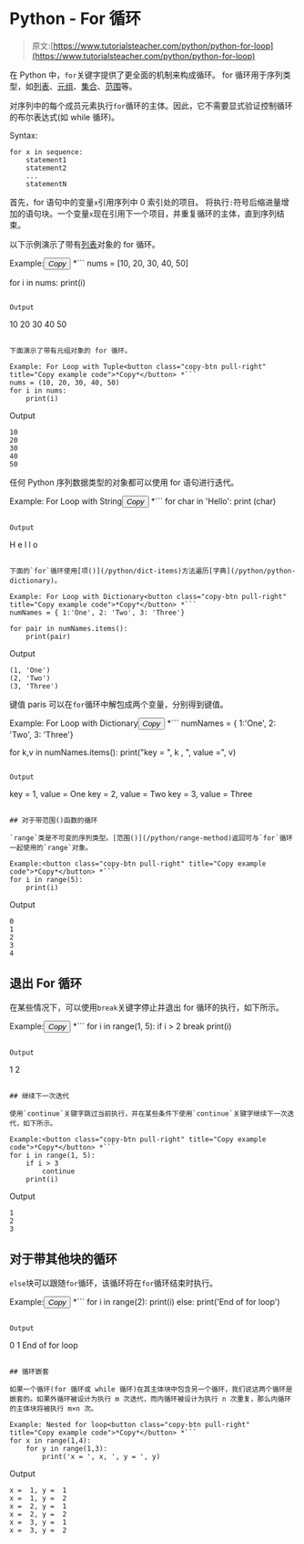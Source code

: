 # Python - For 循环

> 原文:[https://www.tutorialsteacher.com/python/python-for-loop](https://www.tutorialsteacher.com/python/python-for-loop)

在 Python 中，`for`关键字提供了更全面的机制来构成循环。 for 循环用于序列类型，如[列表](/python/python-list)、[元组](/python/python-tuple)、[集合](/python/python-set)、[范围](/python/range-method)等。

对序列中的每个成员元素执行`for`循环的主体。因此，它不需要显式验证控制循环的布尔表达式(如 while 循环)。

Syntax:

```
for x in sequence:
    statement1
    statement2
    ...
    statementN

```

首先，for 语句中的变量`x`引用序列中 0 索引处的项目。 将执行`:`符号后缩进量增加的语句块。一个变量`x`现在引用下一个项目，并重复循环的主体，直到序列结束。

以下示例演示了带有[列表](/python/python-list)对象的 for 循环。

Example:<button class="copy-btn pull-right" title="Copy example code">*Copy*</button> *```
nums = [10, 20, 30, 40, 50]

for i in nums:
    print(i) 
```

Output

```
10
20
30
40
50 
```

下面演示了带有元组对象的 for 循环。

Example: For Loop with Tuple<button class="copy-btn pull-right" title="Copy example code">*Copy*</button> *```
nums = (10, 20, 30, 40, 50)
for i in nums:
    print(i) 
```

Output

```
10
20
30
40
50 
```

任何 Python 序列数据类型的对象都可以使用 for 语句进行迭代。

Example: For Loop with String<button class="copy-btn pull-right" title="Copy example code">*Copy*</button> *```
for char in 'Hello':
    print (char) 
```

Output

```
H
e
l
l
o 
```

下面的`for`循环使用[项()](/python/dict-items)方法遍历[字典](/python/python-dictionary)。

Example: For Loop with Dictionary<button class="copy-btn pull-right" title="Copy example code">*Copy*</button> *```
numNames = { 1:'One', 2: 'Two', 3: 'Three'}

for pair in numNames.items():
    print(pair) 
```

Output

```
(1, 'One')
(2, 'Two')
(3, 'Three')
```

键值 paris 可以在`for`循环中解包成两个变量，分别得到键值。

Example: For Loop with Dictionary<button class="copy-btn pull-right" title="Copy example code">*Copy*</button> *```
numNames = { 1:'One', 2: 'Two', 3: 'Three'}

for k,v in numNames.items():
    print("key = ", k , ", value =", v) 
```

Output

```
key = 1, value = One
key = 2, value = Two
key = 3, value = Three 
```

## 对于带范围()函数的循环

`range`类是不可变的序列类型。[范围()](/python/range-method)返回可与`for`循环一起使用的`range`对象。

Example:<button class="copy-btn pull-right" title="Copy example code">*Copy*</button> *```
for i in range(5):
    print(i) 
```

Output

```
0
1
2
3
4 
```

## 退出 For 循环

在某些情况下，可以使用`break`关键字停止并退出 for 循环的执行，如下所示。

Example:<button class="copy-btn pull-right" title="Copy example code">*Copy*</button> *```
for i in range(1, 5):
    if i > 2
        break
    print(i) 
```

Output

```
1
2 
```

## 继续下一次迭代

使用`continue`关键字跳过当前执行，并在某些条件下使用`continue`关键字继续下一次迭代，如下所示。

Example:<button class="copy-btn pull-right" title="Copy example code">*Copy*</button> *```
for i in range(1, 5):
    if i > 3
        continue
    print(i) 
```

Output

```
1
2
3 
```

## 对于带其他块的循环

`else`块可以跟随`for`循环，该循环将在`for`循环结束时执行。

Example:<button class="copy-btn pull-right" title="Copy example code">*Copy*</button> *```
for i in range(2):
    print(i)
else:
     print('End of for loop') 
```

Output

```
0
1
End of for loop 
```

## 循环嵌套

如果一个循环(for 循环或 while 循环)在其主体块中包含另一个循环，我们说这两个循环是嵌套的。如果外循环被设计为执行 m 次迭代，而内循环被设计为执行 n 次重复，那么内循环的主体块将被执行 m×n 次。

Example: Nested for loop<button class="copy-btn pull-right" title="Copy example code">*Copy*</button> *```
for x in range(1,4):
    for y in range(1,3):
        print('x = ', x, ', y = ', y) 
```

Output

```
x =  1, y =  1
x =  1, y =  2
x =  2, y =  1
x =  2, y =  2
x =  3, y =  1
x =  3, y =  2 
```

